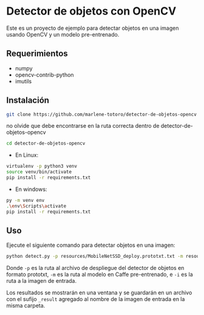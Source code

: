 # Detector de objetos con OpenCV

Este es un proyecto de ejemplo para detectar objetos en una imagen usando OpenCV y un modelo pre-entrenado.

## Requerimientos

- numpy
- opencv-contrib-python
- imutils

## Instalación

```bash
git clone https://github.com/marlene-totoro/detector-de-objetos-opencv
```

no olvide que debe encontrarse en la ruta correcta dentro de detector-de-objetos-opencv
```bash
cd detector-de-objetos-opencv
```

- En Linux:
```bash
virtualenv -p python3 venv
source venv/bin/activate
pip install -r requirements.txt
```

- En windows:
```bash
py -m venv env
.\env\Scripts\activate
pip install -r requirements.txt
```

## Uso

Ejecute el siguiente comando para detectar objetos en una imagen:
```bash
python detect.py -p resources/MobileNetSSD_deploy.prototxt.txt -m resources/MobileNetSSD_deploy.caffemodel -i image.jpg
```

Donde `-p` es la ruta al archivo de despliegue del detector de objetos en formato prototxt, `-m` es la ruta al modelo en Caffe pre-entrenado, e `-i` es la ruta a la imagen de entrada.

Los resultados se mostrarán en una ventana y se guardarán en un archivo con el sufijo `_result` agregado al nombre de la imagen de entrada en la misma carpeta. 